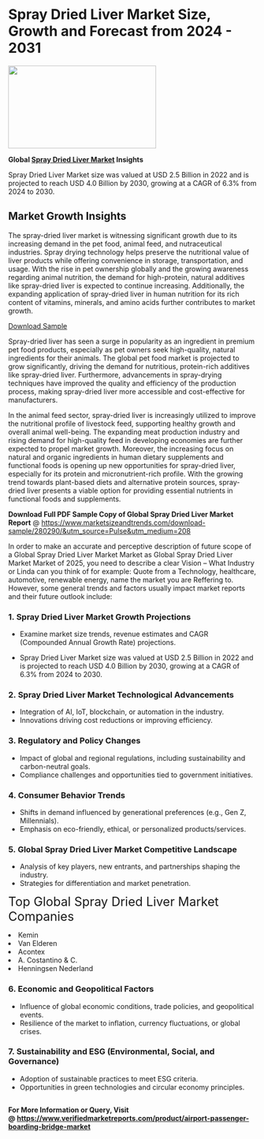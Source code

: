 <H1>Spray Dried Liver Market Size, Growth and Forecast from 2024 - 2031</H1><img class="aligncenter size-medium wp-image-584254" src="https://thirdeyenews.in/wp-content/uploads/2024/09/Global-Market-Research-300x168.jpeg" alt="" width="300" height="168" /><p><strong>Global&nbsp;<a href="https://www.marketsizeandtrends.com/download-sample/280290/&amp;utm_source=Pulse&amp;utm_medium=208">Spray Dried Liver Market</a> Insights</strong></p><p>Spray Dried Liver Market size was valued at USD 2.5 Billion in 2022 and is projected to reach USD 4.0 Billion by 2030, growing at a CAGR of 6.3% from 2024 to 2030.</p><p><h2>Market Growth Insights</h2> <p>The spray-dried liver market is witnessing significant growth due to its increasing demand in the pet food, animal feed, and nutraceutical industries. Spray drying technology helps preserve the nutritional value of liver products while offering convenience in storage, transportation, and usage. With the rise in pet ownership globally and the growing awareness regarding animal nutrition, the demand for high-protein, natural additives like spray-dried liver is expected to continue increasing. Additionally, the expanding application of spray-dried liver in human nutrition for its rich content of vitamins, minerals, and amino acids further contributes to market growth.</p> <p><a href="#">Download Sample</a></p> <p>Spray-dried liver has seen a surge in popularity as an ingredient in premium pet food products, especially as pet owners seek high-quality, natural ingredients for their animals. The global pet food market is projected to grow significantly, driving the demand for nutritious, protein-rich additives like spray-dried liver. Furthermore, advancements in spray-drying techniques have improved the quality and efficiency of the production process, making spray-dried liver more accessible and cost-effective for manufacturers.</p> <p>In the animal feed sector, spray-dried liver is increasingly utilized to improve the nutritional profile of livestock feed, supporting healthy growth and overall animal well-being. The expanding meat production industry and rising demand for high-quality feed in developing economies are further expected to propel market growth. Moreover, the increasing focus on natural and organic ingredients in human dietary supplements and functional foods is opening up new opportunities for spray-dried liver, especially for its protein and micronutrient-rich profile. With the growing trend towards plant-based diets and alternative protein sources, spray-dried liver presents a viable option for providing essential nutrients in functional foods and supplements.</p> <p></p><p><span class=""><strong>Download Full PDF Sample Copy of Global Spray Dried Liver Market Report</strong> @ <a href="https://www.marketsizeandtrends.com/download-sample/280290/&amp;utm_source=Pulse&amp;utm_medium=208" target="_blank">https://www.marketsizeandtrends.com/download-sample/280290/&amp;utm_source=Pulse&amp;utm_medium=208</a></span></p><p>In order to make an accurate and perceptive description of future scope of a Global&nbsp;Spray Dried Liver Market Market as Global&nbsp;Spray Dried Liver Market Market of 2025, you need to describe a clear Vision &ndash; What Industry or Linda can you think of for example: Quote from a Technology, healthcare, automotive, renewable energy, name the market you are Reffering to. However, some general trends and factors usually impact market reports and their future outlook include:</p><h3>1.&nbsp;<strong>Spray Dried Liver Market Growth Projections</strong></h3><ul><li>Examine market size trends, revenue estimates and CAGR (Compounded Annual Growth Rate) projections.</li><li><p>Spray Dried Liver Market size was valued at USD 2.5 Billion in 2022 and is projected to reach USD 4.0 Billion by 2030, growing at a CAGR of 6.3% from 2024 to 2030.</p></li></ul><h3>2.&nbsp;<strong>Spray Dried Liver Market Technological Advancements</strong></h3><ul><li>Integration of AI, IoT, blockchain, or automation in the industry.</li><li>Innovations driving cost reductions or improving efficiency.</li></ul><h3>3.&nbsp;<strong>Regulatory and Policy Changes</strong></h3><ul><li>Impact of global and regional regulations, including sustainability and carbon-neutral goals.</li><li>Compliance challenges and opportunities tied to government initiatives.</li></ul><h3>4.&nbsp;<strong>Consumer Behavior Trends</strong></h3><ul><li>Shifts in demand influenced by generational preferences (e.g., Gen Z, Millennials).</li><li>Emphasis on eco-friendly, ethical, or personalized products/services.</li></ul><h3>5.&nbsp;<strong>Global Spray Dried Liver Market Competitive Landscape</strong></h3><ul><li>Analysis of key players, new entrants, and partnerships shaping the industry.</li><li>Strategies for differentiation and market penetration.</li></ul><p data-pm-slice="1 1 []"><span style="color: inherit; font-family: inherit; font-size: 25px;">Top Global Spray Dried Liver Market Companies</span></p><div class="" data-test-id=""><p><li>Kemin</li><li> Van Elderen</li><li> Acontex</li><li> A. Costantino & C.</li><li> Henningsen Nederland</li></p></div><h3>6.&nbsp;<strong>Economic and Geopolitical Factors</strong></h3><ul><li>Influence of global economic conditions, trade policies, and geopolitical events.</li><li>Resilience of the market to inflation, currency fluctuations, or global crises.</li></ul><h3>7.&nbsp;<strong>Sustainability and ESG (Environmental, Social, and Governance)</strong></h3><ul><li>Adoption of sustainable practices to meet ESG criteria.</li><li>Opportunities in green technologies and circular economy principles.</li></ul><h2><strong style="font-size: 14px;">For More Information or Query, Visit @&nbsp;</strong><a style="background-color: #ffffff; font-size: 14px;" href="https://www.marketsizeandtrends.com/report/spray-dried-liver-market/" target="_blank">https://www.verifiedmarketreports.com/product/airport-passenger-boarding-bridge-market</a></h2>
